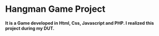 # Hangman Game Project
#### It is a Game developed in  Html, Css, Javascript and PHP. I realized this project during my DUT.
